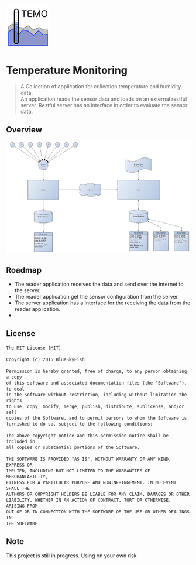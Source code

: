 ![Temperature Monitoring](logo.png)

# Temperature Monitoring

> A Collection of application for collection temperature and humidity data.  
> An application reads the sensor data and loads on an external restful server. Restful server has an interface in order to evaluate the sensor data.


## Overview

![Overview](overview.png)


## Roadmap

* The reader application receives the data and send over the internet to the server.
* The reader application get the sensor configuration from the server.
* The server application has a interface for the receiving the data from the reader application.
*


## License

```
The MIT License (MIT)

Copyright (c) 2015 BlueSkyFish

Permission is hereby granted, free of charge, to any person obtaining a copy
of this software and associated documentation files (the "Software"), to deal
in the Software without restriction, including without limitation the rights
to use, copy, modify, merge, publish, distribute, sublicense, and/or sell
copies of the Software, and to permit persons to whom the Software is
furnished to do so, subject to the following conditions:

The above copyright notice and this permission notice shall be included in
all copies or substantial portions of the Software.

THE SOFTWARE IS PROVIDED "AS IS", WITHOUT WARRANTY OF ANY KIND, EXPRESS OR
IMPLIED, INCLUDING BUT NOT LIMITED TO THE WARRANTIES OF MERCHANTABILITY,
FITNESS FOR A PARTICULAR PURPOSE AND NONINFRINGEMENT. IN NO EVENT SHALL THE
AUTHORS OR COPYRIGHT HOLDERS BE LIABLE FOR ANY CLAIM, DAMAGES OR OTHER
LIABILITY, WHETHER IN AN ACTION OF CONTRACT, TORT OR OTHERWISE, ARISING FROM,
OUT OF OR IN CONNECTION WITH THE SOFTWARE OR THE USE OR OTHER DEALINGS IN
THE SOFTWARE.
```

## Note

This project is still in progress. Using on your own risk
